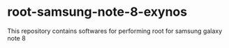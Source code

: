 # root-samsung-note-8-exynos
This repository contains softwares for performing root for samsung galaxy note 8
